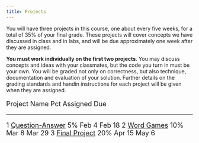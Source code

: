 ```yaml
---
title: Projects
---
```


You will have three projects in this course, one about every five weeks,
for a total of 35% of your final grade. These projects will cover
concepts we have discussed in class and in labs, and will be due
approximately one week after they are assigned.

**You must work individually on the first two projects**. You may
discuss concepts and ideas with your classmates, but the code you turn
in must be your own. You will be graded not only on correctness, but
also technique, documentation and evaluation of your solution. Further
details on the grading standards and handin instructions for each
project will be given when they are assigned.

<font size="+1">

Project      Name                                                                                                                 Pct Assigned   Due
---------    ---------------------------------------------------                                                                  --- ---------- --------------------
1            [Question-Answer](projects/civic-QA.html)                                                                            5%  Feb 4      Feb 18
2            [Word Games](projects/word-game.html)                                                                                10% Mar 8      Mar 29
3            [Final Project](projects/final.html)                                                                                 20% Apr 15     May 6

</font>
